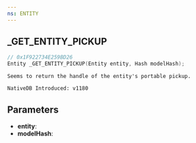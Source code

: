 ```yaml
---
ns: ENTITY
---
```

## _GET_ENTITY_PICKUP

```c
// 0x1F922734E259BD26
Entity _GET_ENTITY_PICKUP(Entity entity, Hash modelHash);
```

```
Seems to return the handle of the entity's portable pickup.

NativeDB Introduced: v1180
```

## Parameters
* **entity**:
* **modelHash**:
